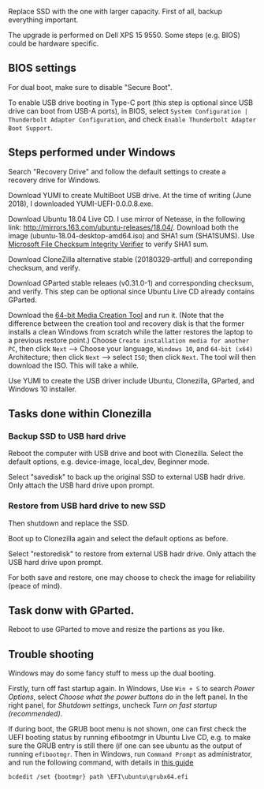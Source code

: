Replace SSD with the one with larger capacity. First of all, backup everything important.

The upgrade is performed on Dell XPS 15 9550. Some steps (e.g. BIOS) could be hardware specific.

## BIOS settings

For dual boot, make sure to disable "Secure Boot".

To enable USB drive booting in Type-C port (this step is optional since USB drive can boot from USB-A ports),
in BIOS, select `System Configuration | Thunderbolt Adapter Configuration`, and check 
`Enable Thunderbolt Adapter Boot Support`.

## Steps performed under Windows

Search "Recovery Drive" and follow the default settings to create a recovery drive for Windows.

Download YUMI to create MultiBoot USB drive. At the time of writing (June 2018), I downloaded YUMI-UEFI-0.0.0.8.exe.

Download Ubuntu 18.04 Live CD. I use mirror of Netease, in the following link: http://mirrors.163.com/ubuntu-releases/18.04/.
Download both the image (ubuntu-18.04-desktop-amd64.iso) and SHA1 sum (SHA1SUMS).
Use [Microsoft File Checksum Integrity Verifier](https://www.microsoft.com/en-us/download/details.aspx?id=11533) to verify SHA1 sum.

Download CloneZilla alternative stable (20180329-artful) and correponding checksum, and verify.

Download GParted stable releaes (v0.31.0-1) and corresponding checksum, and verify. This step can be optional since Ubuntu Live CD already contains GParted. 

Download the [64-bit Media Creation Tool](http://www.microsoft.com/en-us/software-download/windows10)
and run it. (Note that the difference between the creation tool and recovery disk is that the former installs a clean Windows from scratch while the latter restores the laptop to a previous restore point.) Choose `Create installation media for another PC`,
then click `Next` --> Choose your language, `Windows 10`, and `64-bit (x64)` Architecture;
then click `Next` --> select `ISO`; then click `Next`. The tool will then download the ISO. This will take a while.

Use YUMI to create the USB driver include Ubuntu, Clonezilla, GParted, and Windows 10 installer.

## Tasks done within Clonezilla

### Backup SSD to USB hard drive

Reboot the computer with USB drive and boot with Clonezilla. Select the default options, e.g. device-image, 
local_dev, Beginner mode.

Select "savedisk" to back up the original SSD to external USB hadr drive. Only attach the USB hard drive
upon prompt.

### Restore from USB hard drive to new SSD

Then shutdown and replace the SSD. 

Boot up to Clonezilla again and select the default options as before.

Select "restoredisk" to restore from external USB hadr drive. Only attach the USB hard drive
upon prompt.

For both save and restore, one may choose to check the image for reliability (peace of mind).

## Task donw with GParted.

Reboot to use GParted to move and resize the partions as you like.

## Trouble shooting

Windows may do some fancy stuff to mess up the dual booting.

Firstly, turn off fast startup again. In Windows, Use `Win + S` to search *Power Options*, 
select *Choose what the power buttons do* in the left panel. In the right panel, for
*Shutdown settings*, uncheck *Turn on fast startup (recommended)*.

If during boot, the GRUB boot menu is not shown, one can first check the UEFI booting status
by running efibootmgr in Ubuntu Live CD, e.g. to make sure the GRUB entry is still there (if
one can see ubuntu as the output of running `efibootmgr`. Then in Windows, run `Command Prompt`
as administrator, and run the following command, 
with details in [this guide](https://itsfoss.com/no-grub-windows-linux/)

    bcdedit /set {bootmgr} path \EFI\ubuntu\grubx64.efi

